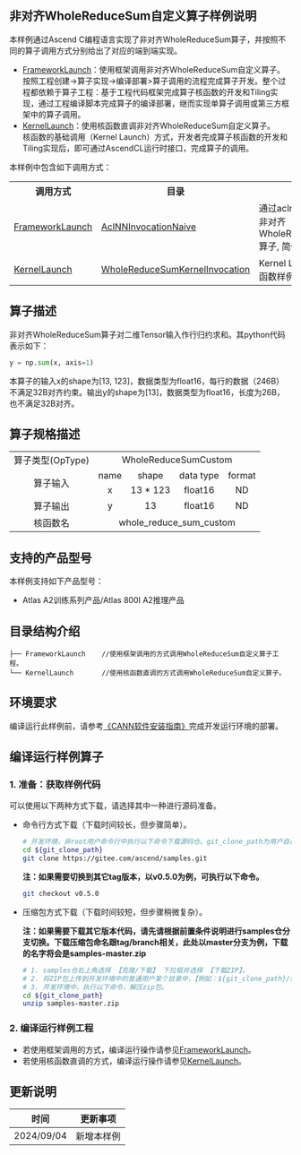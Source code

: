 ## 非对齐WholeReduceSum自定义算子样例说明
本样例通过Ascend C编程语言实现了非对齐WholeReduceSum算子，并按照不同的算子调用方式分别给出了对应的端到端实现。
- [FrameworkLaunch](./FrameworkLaunch)：使用框架调用非对齐WholeReduceSum自定义算子。  
  按照工程创建->算子实现->编译部署>算子调用的流程完成算子开发。整个过程都依赖于算子工程：基于工程代码框架完成算子核函数的开发和Tiling实现，通过工程编译脚本完成算子的编译部署，继而实现单算子调用或第三方框架中的算子调用。
- [KernelLaunch](./KernelLaunch)：使用核函数直调非对齐WholeReduceSum自定义算子。  
  核函数的基础调用（Kernel Launch）方式，开发者完成算子核函数的开发和Tiling实现后，即可通过AscendCL运行时接口，完成算子的调用。

本样例中包含如下调用方式：
<table>
    <th>调用方式</th><th>目录</th><th>描述</th>
    <tr>
        <!-- 列的方向占据2个cell -->
        <td rowspan='2'><a href="./FrameworkLaunch"> FrameworkLaunch</td>
    </tr>
    <tr>
        <td><a href="./FrameworkLaunch/AclNNInvocationNaive"> AclNNInvocationNaive</td>
        <td>通过aclnn调用的方式调用非对齐WholeReduceSumCustom算子, 简化了编译脚本。</td>
    </tr>
    <tr>
        <!-- 列的方向占据2个cell -->
        <td rowspan='3'><a href="./KernelLaunch"> KernelLaunch</td>
    </tr>
    <tr>
        <td><a href="./KernelLaunch/WholeReduceSumKernelInvocation"> WholeReduceSumKernelInvocation</td><td>Kernel Launch方式调用核函数样例。</td>
    </tr>
</table>

## 算子描述
非对齐WholeReduceSum算子对二维Tensor输入作行归约求和。其python代码表示如下：
```python
y = np.sum(x, axis=1)
```

本算子的输入x的shape为[13, 123]，数据类型为float16，每行的数据（246B）不满足32B对齐约束。输出y的shape为[13]，数据类型为float16，长度为26B，也不满足32B对齐。

## 算子规格描述
<table>
<tr><td rowspan="1" align="center">算子类型(OpType)</td><td colspan="4" align="center">WholeReduceSumCustom</td></tr>
</tr>
<tr><td rowspan="2" align="center">算子输入</td><td align="center">name</td><td align="center">shape</td><td align="center">data type</td><td align="center">format</td></tr>
<tr><td align="center">x</td><td align="center">13 * 123</td><td align="center">float16</td><td align="center">ND</td></tr>
</tr>
</tr>
<tr><td rowspan="1" align="center">算子输出</td><td align="center">y</td><td align="center">13</td><td align="center">float16</td><td align="center">ND</td></tr>
</tr>
<tr><td rowspan="1" align="center">核函数名</td><td colspan="4" align="center">whole_reduce_sum_custom</td></tr>
</table>

## 支持的产品型号
本样例支持如下产品型号：
- Atlas A2训练系列产品/Atlas 800I A2推理产品

## 目录结构介绍
```
├── FrameworkLaunch    //使用框架调用的方式调用WholeReduceSum自定义算子工程。
└── KernelLaunch       //使用核函数直调的方式调用WholeReduceSum自定义算子。
```
## 环境要求
编译运行此样例前，请参考[《CANN软件安装指南》](https://hiascend.com/document/redirect/CannCommunityInstSoftware)完成开发运行环境的部署。

## 编译运行样例算子

### 1. 准备：获取样例代码<a name="codeready"></a>

 可以使用以下两种方式下载，请选择其中一种进行源码准备。

 - 命令行方式下载（下载时间较长，但步骤简单）。

   ```bash
   # 开发环境，非root用户命令行中执行以下命令下载源码仓。git_clone_path为用户自己创建的某个目录。
   cd ${git_clone_path}
   git clone https://gitee.com/ascend/samples.git
   ```
   **注：如果需要切换到其它tag版本，以v0.5.0为例，可执行以下命令。**
   ```bash
   git checkout v0.5.0
   ```
 - 压缩包方式下载（下载时间较短，但步骤稍微复杂）。

   **注：如果需要下载其它版本代码，请先请根据前置条件说明进行samples仓分支切换。下载压缩包命名跟tag/branch相关，此处以master分支为例，下载的名字将会是samples-master.zip**
   ```bash
   # 1. samples仓右上角选择 【克隆/下载】 下拉框并选择 【下载ZIP】。
   # 2. 将ZIP包上传到开发环境中的普通用户某个目录中，【例如：${git_clone_path}/samples-master.zip】。
   # 3. 开发环境中，执行以下命令，解压zip包。
   cd ${git_clone_path}
   unzip samples-master.zip
   ```
### 2. 编译运行样例工程
- 若使用框架调用的方式，编译运行操作请参见[FrameworkLaunch](./FrameworkLaunch)。
- 若使用核函数直调的方式，编译运行操作请参见[KernelLaunch](./KernelLaunch)。
## 更新说明
| 时间       | 更新事项                                            |
| ---------- | --------------------------------------------------- |
| 2024/09/04 | 新增本样例                                      |
